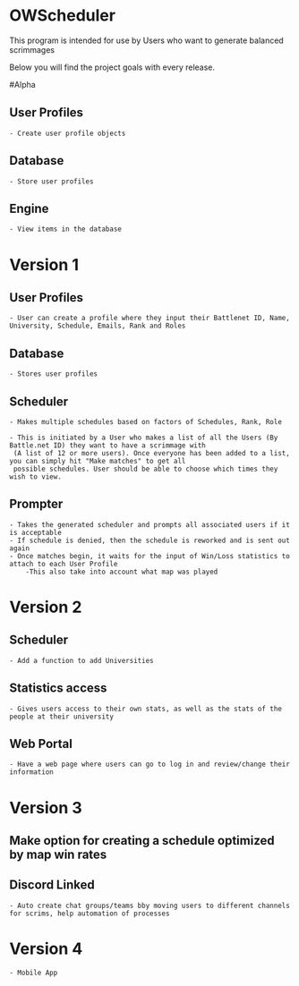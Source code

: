 OWScheduler
==========

This program is intended for use by Users who want to generate balanced scrimmages

Below you will find the project goals with every release.

#Alpha

## User Profiles

    - Create user profile objects
    
## Database

    - Store user profiles
    
## Engine

    - View items in the database

# Version 1

## User Profiles

    - User can create a profile where they input their Battlenet ID, Name, University, Schedule, Emails, Rank and Roles
    
## Database

    - Stores user profiles
    
## Scheduler

    - Makes multiple schedules based on factors of Schedules, Rank, Role
    
    - This is initiated by a User who makes a list of all the Users (By Battle.net ID) they want to have a scrimmage with
     (A list of 12 or more users). Once everyone has been added to a list, you can simply hit "Make matches" to get all
     possible schedules. User should be able to choose which times they wish to view.
     
## Prompter

    - Takes the generated scheduler and prompts all associated users if it is acceptable
    - If schedule is denied, then the schedule is reworked and is sent out again
    - Once matches begin, it waits for the input of Win/Loss statistics to attach to each User Profile
        -This also take into account what map was played

# Version 2

## Scheduler

    - Add a function to add Universities
    
## Statistics access

    - Gives users access to their own stats, as well as the stats of the people at their university
    
## Web Portal

    - Have a web page where users can go to log in and review/change their information

# Version 3

## Make option for creating a schedule optimized by map win rates

## Discord Linked

    - Auto create chat groups/teams bby moving users to different channels for scrims, help automation of processes

# Version 4

    - Mobile App
